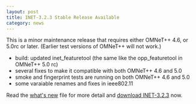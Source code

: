 ```yaml
---
layout: post
title: INET-3.2.3 Stable Release Available
category: news
---
```


This is a minor maintenance release that requires either OMNeT++ 4.6, 
or 5.0rc or later. (Earlier test versions of OMNeT++ will not work.)

  - build: updated inet_featuretool (the same like the opp_featuretool in OMNeT++ 5.0 rc)
  - several fixes to make it compatible with both OMNeT++ 4.6 and 5.0
  - smoke and fingerprint tests are running on both OMNeT++ 4.6 and 5.0
  - some varaiable renames and fixes in ieee802.11

Read the
[what's new](https://github.com/inet-framework/inet/blob/v3.2.3/WHATSNEW) file for more detail and
[download INET-3.2.3](https://github.com/inet-framework/inet/releases/download/v3.2.3/inet-3.2.3-src.tgz)
now.
